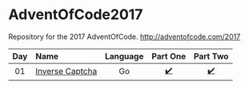 # AdventOfCode2017
Repository for the 2017 AdventOfCode.
http://adventofcode.com/2017

| Day | Name                          | Language    | Part One | Part Two |
|:---:|:------------------------------|:-----------:|:--------:|:--------:|
| 01  | [Inverse Captcha][day01]      | Go          | [:heavy_check_mark:](./day01/inverse_captcha.go) | [:heavy_check_mark:](./day01/inverse_captcha.go) |

[day01]: https://adventofcode.com/2017/day/1
